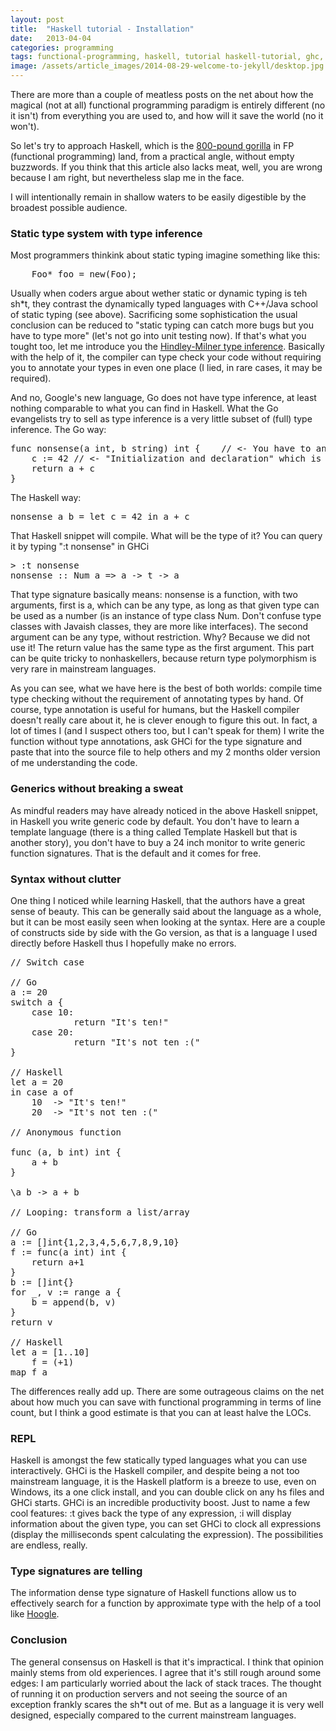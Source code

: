 ```yaml
---
layout: post
title:  "Haskell tutorial - Installation"
date:   2013-04-04
categories: programming
tags: functional-programming, haskell, tutorial haskell-tutorial, ghc, ghci
image: /assets/article_images/2014-08-29-welcome-to-jekyll/desktop.jpg
---
```


<p>
    There are more than a couple of meatless posts on the net about how the magical (not at all) functional programming paradigm is entirely different (no it isn't)
    from everything you are used to, and how will it save the world (no it won't).
</p>

<p>
    So let's try to approach Haskell, which is the <a href="http://stackoverflow.com/a/809983/441291">800-pound gorilla</a> in FP (functional programming) land, from a practical
    angle, without empty buzzwords. If you think that this article also lacks meat, well, you are wrong because I am right, but nevertheless slap me in the face.
</p>

<p>
    I will intentionally remain in shallow waters to be easily digestible by the broadest possible audience.
</p>

<h3>Static type system with type inference</h3>

<p>
    Most programmers thinkink about static typing imagine something like this:
</p>

<pre>
    Foo* foo = new(Foo);
</pre>

<p>
    Usually when coders argue about wether static or dynamic typing is teh sh*t, they contrast the dynamically typed languages with C++/Java school of static typing (see above).
    Sacrificing some sophistication the usual conclusion can be reduced to "static typing can catch more bugs but you have to type more" (let's not go into unit testing now).
    If that's what you tought too, let me introduce you the <a href="http://en.wikipedia.org/wiki/Hindley%E2%80%93Milner">Hindley-Milner type inference</a>. Basically with the help of it,
    the compiler can type check your code without requiring you to annotate your types in even one place (I lied, in rare cases, it may be required).
</p>

<p>
    And no, Google's new language, Go does not have type inference, at least nothing comparable to what you can find in Haskell.
    What the Go evangelists try to sell as type inference is a very little subset of (full) type inference. The Go way:
</p>

<pre>
func nonsense(a int, b string) int {    // <- You have to annotate type or compilation fails.
    c := 42 // <- "Initialization and declaration" which is being sold as type inference
    return a + c
}
</pre>

<p>
    The Haskell way:
</p>

<pre>
nonsense a b = let c = 42 in a + c
</pre>

<p>
    That Haskell snippet will compile. What will be the type of it? You can query it by typing ":t nonsense" in GHCi
</p>

<pre>
> :t nonsense
nonsense :: Num a => a -> t -> a
</pre>

<p>
    That type signature basically means: nonsense is a function, with two arguments, first is a, which can be any type, as long as that given type can be used as
    a number (is an instance of type class Num. Don't confuse type classes with Javaish classes, they are more like interfaces). The second argument can be any type, without
    restriction. Why? Because we did not use it! The return value has the same type as the first argument. This part can be quite tricky to nonhaskellers, because return type
    polymorphism is very rare in mainstream languages.
</p>

<p>
    As you can see, what we have here is the best of both worlds: compile time type checking without the requirement of annotating types by hand. Of course, type annotation is
    useful for humans, but the Haskell compiler doesn't really care about it, he is clever enough to figure this out. In fact, a lot of times I (and I suspect others too, but I can't
    speak for them) I write the function without type annotations, ask GHCi for the type signature and paste that into the source file to help others and my 2 months older version of
    me understanding the code.
</p>

<h3>Generics without breaking a sweat</h3>

<p>
    As mindful readers may have already noticed in the above Haskell snippet, in Haskell you write generic code by default. You don't have to learn a template language
    (there is a thing called Template Haskell but that is another story), you don't have to buy a 24 inch monitor to write generic function signatures. That is the default and
    it comes for free.
</p>

<h3>Syntax without clutter</h3>

<p>
    One thing I noticed while learning Haskell, that the authors have a great sense of beauty. This can be generally said about the language as a whole, but it can be most easily
    seen when looking at the syntax. Here are a couple of constructs side by side with the Go version, as that is a language I used directly before Haskell thus I hopefully
    make no errors.
</p>

<pre>
// Switch case

// Go
a := 20
switch a {
    case 10:
            return "It's ten!"
    case 20:
            return "It's not ten :("
}

// Haskell
let a = 20
in case a of
    10  -> "It's ten!"
    20  -> "It's not ten :("

// Anonymous function

func (a, b int) int {
    a + b
}

\a b -> a + b

// Looping: transform a list/array

// Go
a := []int{1,2,3,4,5,6,7,8,9,10}
f := func(a int) int {
    return a+1
}
b := []int{}
for _, v := range a {
    b = append(b, v)
}
return v

// Haskell
let a = [1..10]
    f = (+1)
map f a
</pre>

<p>
    The differences really add up. There are some outrageous claims on the net about how much you can save with functional programming in terms of line count, but I think
    a good estimate is that you can at least halve the LOCs.
</p>

<h3>REPL</h3>

<p>
    Haskell is amongst the few statically typed languages what you can use interactively. GHCi is the Haskell compiler, and despite being a not too mainstream language, it is
    the Haskell platform is a breeze to use, even on Windows, its a one click install, and you can double click on any hs files and GHCi starts. GHCi is an incredible productivity
    boost. Just to name a few cool features: :t gives back the type of any expression, :i will display information about the given type, you can set GHCi to clock all expressions
    (display the milliseconds spent calculating the expression). The possibilities are endless, really.
</p>

<h3>Type signatures are telling</h3>

<p>
    The information dense type signature of Haskell functions allow us to effectively search for a function by approximate type with the help of a tool like
    <a href="http://www.haskell.org/hoogle/">Hoogle</a>.
</p>

<h3>Conclusion</h3>

<p>
    The general consensus on Haskell is that it's impractical. I think that opinion mainly stems from old experiences. I agree that it's still rough around some edges:
    I am particularly worried about the lack of stack traces. The thought of running it on production servers and not seeing the source of an exception frankly scares the
    sh*t out of me. But as a language it is very well designed, especially compared to the current mainstream languages.
</p>
